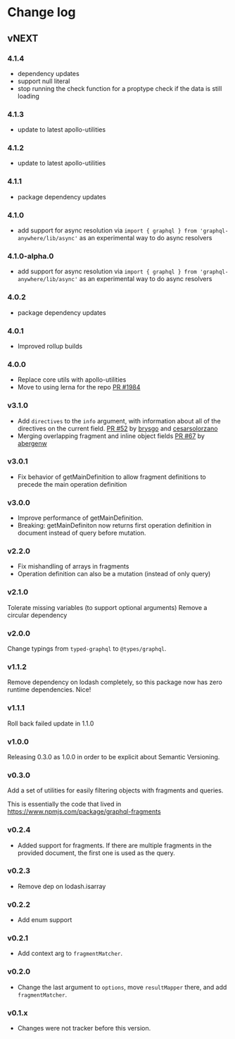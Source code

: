 # Change log

## vNEXT

### 4.1.4
- dependency updates
- support null literal
- stop running the check function for a proptype check if the data is still loading

### 4.1.3
- update to latest apollo-utilities

### 4.1.2
- update to latest apollo-utilities

### 4.1.1
- package dependency updates

### 4.1.0
- add support for async resolution via `import { graphql } from 'graphql-anywhere/lib/async'` as an experimental way to do async resolvers

### 4.1.0-alpha.0
- add support for async resolution via `import { graphql } from 'graphql-anywhere/lib/async'` as an experimental way to do async resolvers

### 4.0.2
- package dependency updates

### 4.0.1
- Improved rollup builds

### 4.0.0
- Replace core utils with apollo-utilities
- Move to using lerna for the repo [PR #1984](https://github.com/apollographql/apollo-client/pull/1984)

### v3.1.0
- Add `directives` to the `info` argument, with information about all of the directives on the current field. [PR #52](https://github.com/apollographql/graphql-anywhere/pull/52) by [brysgo](https://github.com/brysgo) and [cesarsolorzano](https://github.com/cesarsolorzano)
- Merging overlapping fragment and inline object fields [PR #67](https://github.com/apollographql/graphql-anywhere/pull/67) by [abergenw](https://github.com/abergenw)

### v3.0.1
- Fix behavior of getMainDefinition to allow fragment definitions to precede the main operation definition

### v3.0.0
- Improve performance of getMainDefinition.
- Breaking: getMainDefiniton now returns first operation definition in document instead of query before mutation.

### v2.2.0
- Fix mishandling of arrays in fragments
- Operation definition can also be a mutation (instead of only query)

### v2.1.0

Tolerate missing variables (to support optional arguments)
Remove a circular dependency

### v2.0.0

Change typings from `typed-graphql` to `@types/graphql`.

### v1.1.2

Remove dependency on lodash completely, so this package now has zero runtime dependencies. Nice!

### v1.1.1

Roll back failed update in 1.1.0

### v1.0.0

Releasing 0.3.0 as 1.0.0 in order to be explicit about Semantic Versioning.

### v0.3.0

Add a set of utilities for easily filtering objects with fragments and queries.

This is essentially the code that lived in https://www.npmjs.com/package/graphql-fragments

### v0.2.4

- Added support for fragments. If there are multiple fragments in the provided document, the first one is used as the query.

### v0.2.3

- Remove dep on lodash.isarray

### v0.2.2

- Add enum support

### v0.2.1

- Add context arg to `fragmentMatcher`.

### v0.2.0

- Change the last argument to `options`, move `resultMapper` there, and add `fragmentMatcher`.

### v0.1.x

- Changes were not tracker before this version.

